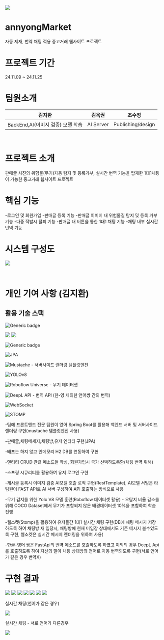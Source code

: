 <img src="https://github.com/user-attachments/assets/fc0c48e1-de83-423f-972b-63267db9b644">

# annyongMarket
자동 제재, 번역 채팅 적용 중고거래 웹사이트 프로젝트

# 프로젝트 기간
24.11.09 ~ 24.11.25

# 팀원소개
|김지환|김욱권|조수정|
|---|---|---|
|BackEnd,AI(이미지 검증) 모델 학습|AI Server|Publishing/design|

&nbsp;

# 프로젝트 소개
판매글 사진의 위험물(무기)자동 탐지 및 등록거부, 실시간 번역 기능을 탑재한 1대1채팅이 가능한 중고거래 웹사이트 프로젝트

# 핵심 기능
-로그인 및 회원가입
-판매글 등록 기능
-판매글 이미지 내 위험물질 탐지 및 등록 거부 기능
-다중 적발시 탈퇴 기능
-판매글 내 버튼을 통한 1대1 채팅 기능
-채팅 내부 실시간 번역 기능

# 시스템 구성도
<img src="https://github.com/user-attachments/assets/86f66a56-cac2-40bb-a363-b9a4e8458b5a">

&nbsp;

# 개인 기여 사항 (김지환)
## 활용 기술 스택
![Generic badge](https://img.shields.io/badge/jdk-17-orange.svg)

<img src="https://img.shields.io/badge/springboot-6DB33F?style=for-the-badge&logo=springboot&logoColor=white">

<img src="https://img.shields.io/badge/Spring Security-6DB33F?style=for-the-badge&logo=Spring Security&logoColor=white"> 

![Generic badge](https://img.shields.io/badge/h2-1.4.200-blue.svg)

![JPA](https://img.shields.io/badge/JPA-hibernate-orange)

![Mustache](https://img.shields.io/badge/Mustache-ffdd66?style=for-the-badge&logo=mustache&logoColor=black) - 서버사이드 랜더링 템플릿엔진

![YOLOv8](https://img.shields.io/badge/YOLOv8-ff9600?style=for-the-badge&logo=ai&logoColor=white)

![Roboflow Universe](https://img.shields.io/badge/Roboflow%20Universe-black?style=for-the-badge&logo=roboflow&logoColor=white) - 무기 데이터셋 

![DeepL API](https://img.shields.io/badge/DeepL%20API-0B65C2?style=for-the-badge&logo=deepl&logoColor=white) - 번역 API (한-영 제외한 언어쌍 간의 번역)

![WebSocket](https://img.shields.io/badge/WebSocket-009688?style=for-the-badge&logo=websocket&logoColor=white)

![STOMP](https://img.shields.io/badge/STOMP%20Protocol-0033A0?style=for-the-badge)

-팀에 프론트엔드 전문 팀원이 없어 Spring Boot를 활용해 백엔드 서버 및 서버사이드 렌더링 구현(mustache 템플릿엔진 사용)

-판매글,채팅메세지,채팅방,유저 엔티티 구현(JPA)

-배포는 하지 않고 인메모리 H2 DB를 연동하여 구현

-엔티티 CRUD 관련 메소드들 작성, 회원가입시 국가 선택하도록함(채팅 번역 위해)

-스프링 시큐리티를 활용하여 유저 로그인 구현

-게시글 등록시 이미지 검증 AI모델 호출 로직 구현(RestTemplate), AI모델 서빙은 타 팀원이 FAST API로 AI 서버 구성하여 API 호출하는 방식으로 사용

-무기 감지를 위한 Yolo V8 모델 훈련(Roboflow 데이터셋 활용) - 오탐지 비율 감소를 위해 COCO Dataset에서 무기가 포함되지 않은 배경데이터셋 10%을 포함하여 학습 진행

-웹소켓(Stomp)을 활용하여 유저들간 1대1 실시간 채팅 구현(DB에 채팅 메시지 저장하도록 하여 채팅방 재 입장시, 채팅방에 현재 미입장 상태에서도 기존 메시지 볼수있도록 구현, 웹소켓은 실시간 메시지 렌더링을 위하여 사용)

-한글-영어 쌍은 FastApi의 번역 메소드를 호출하도록 하였고 이외의 경우 DeepL Api를 호출하도록 하여 자신의 말이 채팅 상대방의 언어로 자동 번역되도록 구현(서로 언어가 같은 경우 번역X)


# 구현 결과

<img src="https://github.com/user-attachments/assets/3af0c5d5-462b-44e8-af55-533735f45029">
<img src="https://github.com/user-attachments/assets/345932f8-6d43-4739-ad43-3412929fb0f9">
<img src="https://github.com/user-attachments/assets/99b919b2-0a52-462f-a79d-bfb644064c0e">
<img src="https://github.com/user-attachments/assets/d7840e69-beb6-4705-b387-88b13b6a2765">
<img src="https://github.com/user-attachments/assets/c27ab41c-3917-44d5-a9d7-bc1580bb1e90">
<img src="https://github.com/user-attachments/assets/a3bc3e1d-5492-4809-8845-b4b4a1471589">
<img src="https://github.com/user-attachments/assets/602a4fb2-675b-45e5-8cb5-0bcd2d5ea450">


실시간 채팅(언어가 같은 경우)

<img src="https://github.com/user-attachments/assets/500d1f38-ddd4-4b30-ab1b-55d8d2cecf39">

실시간 채팅 - 서로 언어가 다른경우

<img src="https://github.com/user-attachments/assets/aaf05501-d797-4b4a-ba12-a989d1ebfe8f">


